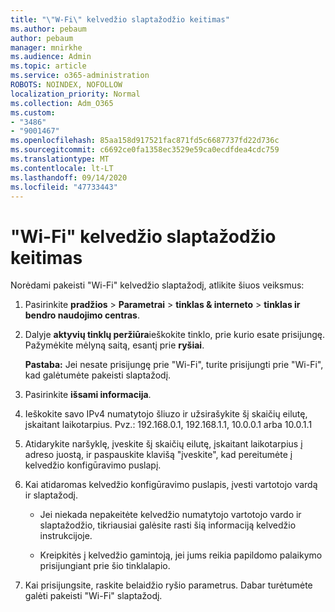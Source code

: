 ```yaml
---
title: "\"W-Fi\" kelvedžio slaptažodžio keitimas"
ms.author: pebaum
author: pebaum
manager: mnirkhe
ms.audience: Admin
ms.topic: article
ms.service: o365-administration
ROBOTS: NOINDEX, NOFOLLOW
localization_priority: Normal
ms.collection: Adm_O365
ms.custom:
- "3486"
- "9001467"
ms.openlocfilehash: 85aa158d917521fac871fd5c6687737fd22d736c
ms.sourcegitcommit: c6692ce0fa1358ec3529e59ca0ecdfdea4cdc759
ms.translationtype: MT
ms.contentlocale: lt-LT
ms.lasthandoff: 09/14/2020
ms.locfileid: "47733443"
---
```

# <a name="change-your-wi-fi-router-password"></a>"Wi-Fi" kelvedžio slaptažodžio keitimas

Norėdami pakeisti "Wi-Fi" kelvedžio slaptažodį, atlikite šiuos veiksmus:

1. Pasirinkite **pradžios**  >  **Parametrai**  >  **tinklas & interneto**  >  **tinklas ir bendro naudojimo centras**.

2. Dalyje **aktyvių tinklų peržiūra**ieškokite tinklo, prie kurio esate prisijungę. Pažymėkite mėlyną saitą, esantį prie **ryšiai**.<br>

   **Pastaba:** Jei nesate prisijungę prie "Wi-Fi", turite prisijungti prie "Wi-Fi", kad galėtumėte pakeisti slaptažodį.

3. Pasirinkite **išsami informacija**.

4. Ieškokite savo IPv4 numatytojo šliuzo ir užsirašykite šį skaičių eilutę, įskaitant laikotarpius. Pvz.: 192.168.0.1, 192.168.1.1, 10.0.0.1 arba 10.0.1.1

5. Atidarykite naršyklę, įveskite šį skaičių eilutę, įskaitant laikotarpius į adreso juostą, ir paspauskite klavišą "įveskite", kad pereitumėte į kelvedžio konfigūravimo puslapį.

6. Kai atidaromas kelvedžio konfigūravimo puslapis, įvesti vartotojo vardą ir slaptažodį.<br>
   - Jei niekada nepakeitėte kelvedžio numatytojo vartotojo vardo ir slaptažodžio, tikriausiai galėsite rasti šią informaciją kelvedžio instrukcijoje.

   - Kreipkitės į kelvedžio gamintoją, jei jums reikia papildomo palaikymo prisijungiant prie šio tinklalapio.

7. Kai prisijungsite, raskite belaidžio ryšio parametrus. Dabar turėtumėte galėti pakeisti "Wi-Fi" slaptažodį.
